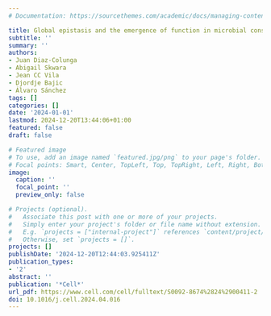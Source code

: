 ```yaml
---
# Documentation: https://sourcethemes.com/academic/docs/managing-content/

title: Global epistasis and the emergence of function in microbial consortia
subtitle: ''
summary: ''
authors:
- Juan Diaz-Colunga
- Abigail Skwara
- Jean CC Vila
- Djordje Bajic
- Álvaro Sánchez
tags: []
categories: []
date: '2024-01-01'
lastmod: 2024-12-20T13:44:06+01:00
featured: false
draft: false

# Featured image
# To use, add an image named `featured.jpg/png` to your page's folder.
# Focal points: Smart, Center, TopLeft, Top, TopRight, Left, Right, BottomLeft, Bottom, BottomRight.
image:
  caption: ''
  focal_point: ''
  preview_only: false

# Projects (optional).
#   Associate this post with one or more of your projects.
#   Simply enter your project's folder or file name without extension.
#   E.g. `projects = ["internal-project"]` references `content/project/deep-learning/index.md`.
#   Otherwise, set `projects = []`.
projects: []
publishDate: '2024-12-20T12:44:03.925411Z'
publication_types:
- '2'
abstract: ''
publication: '*Cell*'
url_pdf: https://www.cell.com/cell/fulltext/S0092-8674%2824%2900411-2
doi: 10.1016/j.cell.2024.04.016
---
```


